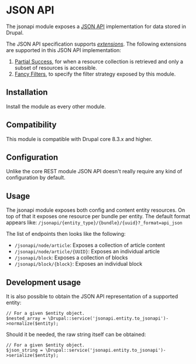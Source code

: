 # JSON API
The jsonapi module exposes a [JSON API](http://jsonapi.org/) implementation for data stored in Drupal.

The JSON API specification supports [_extensions_](http://jsonapi.org/extensions/). The following extensions are
supported in this JSON API implementation:

1. [Partial Success](https://gist.github.com/e0ipso/732712c3e573a6af1d83b25b9f0269c8), for when a resource collection is retrieved and only a subset of resources is accessible.
2. [Fancy Filters](https://gist.github.com/e0ipso/efcc4e96ca2aed58e32948e4f70c2460), to specify the filter strategy exposed by this module.

## Installation

Install the module as every other module.

## Compatibility

This module is compatible with Drupal core 8.3.x and higher.

## Configuration

Unlike the core REST module JSON API doesn't really require any kind of configuration by default.

## Usage

The jsonapi module exposes both config and content entity resources. On top of that it exposes one resource per bundle per entity. The default format appears like: `/jsonapi/{entity_type}/{bundle}/{uuid}?_format=api_json`

The list of endpoints then looks like the following:
* `/jsonapi/node/article`: Exposes a collection of article content
* `/jsonapi/node/article/{UUID}`: Exposes an individual article
* `/jsonapi/block`: Exposes a collection of blocks
* `/jsonapi/block/{block}`: Exposes an individual block

## Development usage

It is also possible to obtain the JSON API representation of a supported entity:

  ```
  // For a given $entity object.
  $nested_array = \Drupal::service('jsonapi.entity.to_jsonapi')->normalize($entity);
  ```

Should it be needed, the raw string itself can be obtained:

  ```
  // For a given $entity object.
  $json_string = \Drupal::service('jsonapi.entity.to_jsonapi')->serialize($entity);
  ```
